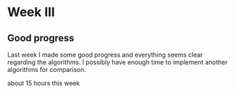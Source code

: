 # Week III

## Good progress

Last week I made some good progress and everything seems clear regarding the algorithms. I possibly have enough time to implement another algorithms for comparison. 

about 15 hours this week

